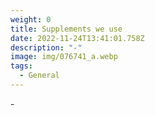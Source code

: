 ```yaml
---
weight: 0
title: Supplements we use
date: 2022-11-24T13:41:01.758Z
description: "-"
image: img/076741_a.webp
tags:
  - General
---
```

\-